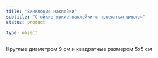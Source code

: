 ```yaml
---
title: "Виниловые наклейки"
subtitle: "Стойкие яркие наклейки с проектным циклом"
status: product

type: object
---
```


Круглые диаметром 9 см и квадратные размером 5х5 см
